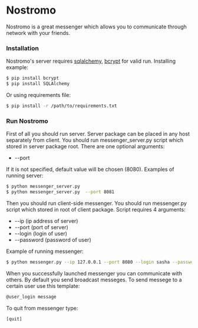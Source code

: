# Nostromo
Nostromo is a great messenger which allows you to communicate through network with your friends.
### Installation
Nostromo's server requires [sqlalchemy](https://www.sqlalchemy.org/), [bcrypt](https://pypi.org/project/bcrypt/) for valid run.
Installing example: 
```sh
$ pip install bcrypt
$ pip install SQLAlchemy
```
Or using requirements file:
```sh
$ pip install -r /path/to/requirements.txt
```

### Run Nostromo

First of all you should run server. Server package can be placed in any host separately from client.
You should run messenger_server.py script which stored in server package root. 
There are one optional arguments:
* --port

If it is not specified, default value will be chosen (8080).
Examples of running server:
```sh
$ python messenger_server.py
$ python messenger_server.py  --port 8081
```

Then you should run client-side messenger. You should run messenger.py script which stored in root of client package. Script requires 4 arguments:
* --ip (ip address of server)
* --port (port of server)
* --login (login of user)
* --password (password of user)

Example of running messenger:
```sh
$ python messenger.py --ip 127.0.0.1 --port 8080 --login sasha --password 12345
```

When you successfully launched messenger you can communicate with others. By default you send broadcast messeges. To send messege to a certain user use this template:
```sh
@user_login message
```
To quit from messenger type:
```sh
[quit]
```

